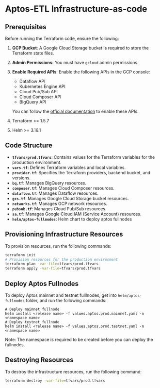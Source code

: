 # Aptos-ETL Infrastructure-as-code

## Prerequisites

Before running the Terraform code, ensure the following:

1. **GCP Bucket**: A Google Cloud Storage bucket is required to store the Terraform state files.
2. **Admin Permissions**: You must have `gcloud` admin permissions.
3. **Enable Required APIs**: Enable the following APIs in the GCP console:

   - Dataflow API
   - Kubernetes Engine API
   - Cloud Pub/Sub API
   - Cloud Composer API
   - BigQuery API

   You can follow the [official documentation](https://cloud.google.com/endpoints/docs/openapi/enable-api) to enable these APIs.
4. Terraform >= 1.5.7
5. Helm >= 3.16.1

## Code Structure

- **`tfvars/prod.tfvars`**: Contains values for the Terraform variables for the production environment.
- **`vars.tf`**: Defines Terraform variables and local variables.
- **`provider.tf`**: Specifies the Terraform providers, backend bucket, and versions.
- **`bq.tf`**: Manages BigQuery resources.
- **`composer.tf`**: Manages Cloud Composer resources.
- **`dataflow.tf`**: Manages Dataflow resources.
- **`gcs.tf`**: Manages Google Cloud Storage bucket resources.
- **`networks.tf`**: Manages GCP network resources.
- **`pubsub.tf`**: Manages Cloud Pub/Sub resources.
- **`sa.tf`**: Manages Google Cloud IAM (Service Account) resources.
- **`helm/aptos-fullnodes`**: Helm chart to deploy aptos fullnodes

## Provisioning Infrastructure Resources
To provision resources, run the following commands:
```sh
terraform init
# Provision resources for the production environment
terraform plan -var-file=tfvars/prod.tfvars
terraform apply -var-file=tfvars/prod.tfvars
```

## Deploy Aptos Fullnodes
To deploy Aptos mainnet and testnet fulllnodes, get into `helm/aptos-fullnodes` folder, and run the following commands:
```
# Deploy mainnet fullnode
helm install <release name> -f values.aptos.prod.mainnet.yaml -n <namespace name>
# Deploy testnet fullnode
helm install <release name> -f values.aptos.prod.testnet.yaml -n <namespace name>
```
Note: The namespace is required to be created before you can deploy the fullnodes.

## Destroying Resources

To destroy the infrastructure resources, run the following command:

```sh
terraform destroy -var-file=tfvars/prod.tfvars
```



